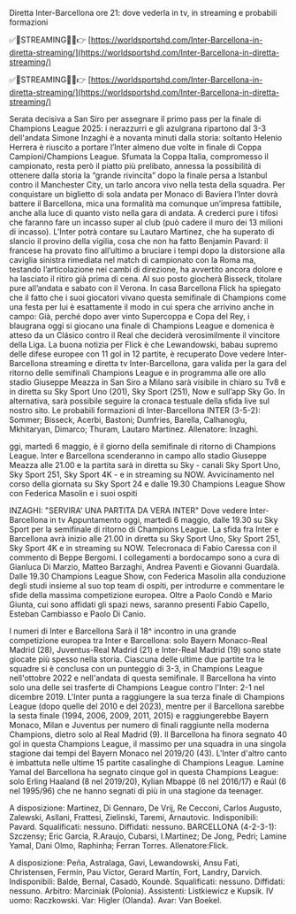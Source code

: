 Diretta Inter-Barcellona ore 21: dove vederla in tv, in streaming e probabili formazioni


✅🔰STREAMING🔴✅👉 [https://worldsportshd.com/Inter-Barcellona-in-diretta-streaming/](https://worldsportshd.com/Inter-Barcellona-in-diretta-streaming/)

✅🔰STREAMING🔴✅👉 [https://worldsportshd.com/Inter-Barcellona-in-diretta-streaming/](https://worldsportshd.com/Inter-Barcellona-in-diretta-streaming/)



Serata decisiva a San Siro per assegnare il primo pass per la finale di Champions League 2025: i nerazzurri e gli azulgrana ripartono dal 3-3 dell'andata Simone Inzaghi è a novanta minuti dalla storia: soltanto Helenio Herrera è riuscito a portare l’Inter almeno due volte in finale di Coppa Campioni/Champions League. Sfumata la Coppa Italia, compromesso il campionato, resta però il piatto più prelibato, annessa la possibilità di ottenere dalla storia la “grande rivincita” dopo la finale persa a Istanbul contro il Manchester City, un tarlo ancora vivo nella testa della squadra. Per conquistare un biglietto di sola andata per Monaco di Baviera l’Inter dovrà battere il Barcellona, mica una formalità ma comunque un’impresa fattibile, anche alla luce di quanto visto nella gara di andata. A crederci pure i tifosi che faranno fare un incasso super al club (può cadere il muro dei 13 milioni di incasso). L’Inter potrà contare su Lautaro Martinez, che ha superato di slancio il provino della vigilia, cosa che non ha fatto Benjamin Pavard: il francese ha provato fino all’ultimo a bruciare i tempi dopo la distorsione alla caviglia sinistra rimediata nel match di campionato con la Roma ma, testando l’articolazione nei cambi di direzione, ha avvertito ancora dolore e ha lasciato il ritiro già prima di cena. Al suo posto giocherà Bisseck, titolare pure all’andata e sabato con il Verona. In casa Barcellona Flick ha spiegato che il fatto che i suoi giocatori vivano questa semifinale di Champions come una festa per lui è esattamente il modo in cui spera che arrivino anche in campo: Già, perché dopo aver vinto Supercoppa e Copa del Rey, i blaugrana oggi si giocano una finale di Champions League e domenica è atteso da un Clásico contro il Real che deciderà verosimilmente il vincitore della Liga. La buona notizia per Flick è che Lewandowski, babau supremo delle difese europee con 11 gol in 12 partite, è recuperato Dove vedere Inter-Barcellona streaming e diretta tv
Inter-Barcellona, gara valida per la gara del ritorno delle semifinali Champions League e in programma alle ore allo stadio Giuseppe Meazza in San Siro a Milano sarà visibile in chiaro su Tv8 e in diretta su Sky Sport Uno (201), Sky Sport (251), Now e sull’app Sky Go. In alternativa, sarà possibile seguire la cronaca testuale della sfida live sul nostro sito.
Le probabili formazioni di Inter-Barcellona
INTER (3-5-2): Sommer; Bisseck, Acerbi, Bastoni; Dumfries, Barella, Calhanoglu, Mkhitaryan, Dimarco; Thuram, Lautaro Martinez. Allenatore: Inzaghi.

ggi, martedì 6 maggio, è il giorno della semifinale di ritorno di Champions League. Inter e Barcellona scenderanno in campo allo stadio Giuseppe Meazza alle 21.00 e la partita sarà in diretta su Sky - canali Sky Sport Uno, Sky Sport 251, Sky Sport 4K - e in streaming su NOW. Avvicinamento nel corso della giornata su Sky Sport 24 e dalle 19.30 Champions League Show con Federica Masolin e i suoi ospiti

INZAGHI: "SERVIRA' UNA PARTITA DA VERA INTER" Dove vedere Inter-Barcellona in tv
Appuntamento oggi, martedì 6 maggio, dalle 19.30 su Sky Sport per la semifinale di ritorno di Champions League. La sfida fra Inter e Barcellona avrà inizio alle 21.00 in diretta su Sky Sport Uno, Sky Sport 251, Sky Sport 4K e in streaming su NOW. Telecronaca di Fabio Caressa con il commento di Beppe Bergomi. I collegamenti a bordocampo sono a cura di Gianluca Di Marzio, Matteo Barzaghi, Andrea Paventi e Giovanni Guardalà. Dalle 19.30 Champions League Show, con Federica Masolin alla conduzione degli studi insieme al suo top team di ospiti, per introdurre e commentare le sfide della massima competizione europea. Oltre a Paolo Condò e Mario Giunta, cui sono affidati gli spazi news, saranno presenti Fabio Capello, Esteban Cambiasso e Paolo Di Canio.

I numeri di Inter e Barcellona
Sarà il 18^ incontro in una grande competizione europea tra Inter e Barcellona: solo Bayern Monaco-Real Madrid (28), Juventus-Real Madrid (21) e Inter-Real Madrid (19) sono state giocate più spesso nella storia. Ciascuna delle ultime due partite tra le squadre si è conclusa con un punteggio di 3-3, in Champions League nell'ottobre 2022 e nell'andata di questa semifinale. Il Barcellona ha vinto solo una delle sei trasferte di Champions League contro l'Inter: 2-1 nel dicembre 2019. L'Inter punta a raggiungere la sua terza finale di Champions League (dopo quelle del 2010 e del 2023), mentre per il Barcellona sarebbe la sesta finale (1994, 2006, 2009, 2011, 2015) e raggiungerebbe Bayern Monaco, Milan e Juventus per numero di finali raggiunte nella moderna Champions, dietro solo al Real Madrid (9). ​​Il Barcellona ha finora segnato 40 gol in questa Champions League, il massimo per una squadra in una singola stagione dai tempi del Bayern Monaco nel 2019/20 (43). L'Inter d'altro canto è imbattuta nelle ultime 15 partite casalinghe di Champions League. Lamine Yamal del Barcellona ha segnato cinque gol in questa Champions League: solo Erling Haaland (8 nel 2019/20), Kylian Mbappé (6 nel 2016/17) e Raúl (6 nel 1995/96) che ne hanno segnati di più in una stagione da teenager.

A disposizione: Martinez, Di Gennaro, De Vrij, Re Cecconi, Carlos Augusto, Zalewski, Asllani, Frattesi, Zielinski, Taremi, Arnautovic. Indisponibili: Pavard. Squalificati: nessuno. Diffidati: nessuno.
BARCELLONA (4-2-3-1): Szczensy; Eric Garcia, R.Araujo, Cubarsì, I.Martinez; De Jong, Pedri; Lamine Yamal, Dani Olmo, Raphinha; Ferran Torres. Allenatore:Flick.

A disposizione: Peña, Astralaga, Gavi, Lewandowski, Ansu Fati, Christensen, Fermín, Pau Víctor, Gerard Martín, Fort, Landry, Darvich. Indisponibili: Balde, Bernal, Casadò, Koundè. Squalificati: nessuno. Diffidati: nessuno.
Arbitro: Marciniak (Polonia). Assistenti: Listkiewicz e Kupsik. IV uomo: Raczkowski. Var: Higler (Olanda). Avar: Van Boekel.
